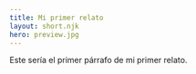 ```yaml
---
title: Mi primer relato
layout: short.njk
hero: preview.jpg
---
```


Este sería el primer párrafo de mi primer relato.